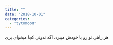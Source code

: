 ```yaml
---
title: ""
date: "2018-10-01"
categories: 
  - "tytomood"
---
```


هر راهی تو رو با خودش میبره، اگه ندونی کجا میخوای بری

